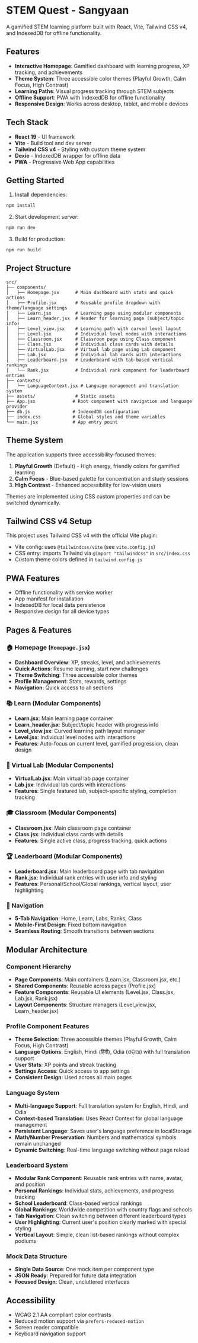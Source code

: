 # STEM Quest - Sangyaan

A gamified STEM learning platform built with React, Vite, Tailwind CSS v4, and IndexedDB for offline functionality.

## Features

- **Interactive Homepage**: Gamified dashboard with learning progress, XP tracking, and achievements
- **Theme System**: Three accessible color themes (Playful Growth, Calm Focus, High Contrast)
- **Learning Paths**: Visual progress tracking through STEM subjects
- **Offline Support**: PWA with IndexedDB for offline functionality
- **Responsive Design**: Works across desktop, tablet, and mobile devices

## Tech Stack

- **React 19** - UI framework
- **Vite** - Build tool and dev server
- **Tailwind CSS v4** - Styling with custom theme system
- **Dexie** - IndexedDB wrapper for offline data
- **PWA** - Progressive Web App capabilities

## Getting Started

1. Install dependencies:
```bash
npm install
```

2. Start development server:
```bash
npm run dev
```

3. Build for production:
```bash
npm run build
```

## Project Structure

```
src/
├── components/
│   ├── Homepage.jsx      # Main dashboard with stats and quick actions
│   ├── Profile.jsx       # Reusable profile dropdown with theme/language settings
│   ├── Learn.jsx         # Learning page using modular components
│   ├── Learn_header.jsx  # Header for learning page (subject/topic info)
│   ├── Level_view.jsx    # Learning path with curved level layout
│   ├── Level.jsx         # Individual level nodes with interactions
│   ├── Classroom.jsx     # Classroom page using Class component
│   ├── Class.jsx         # Individual class cards with details
│   ├── VirtualLab.jsx    # Virtual lab page using Lab component
│   ├── Lab.jsx           # Individual lab cards with interactions
│   ├── Leaderboard.jsx   # Leaderboard with tab-based vertical rankings
│   └── Rank.jsx          # Individual rank component for leaderboard entries
├── contexts/
│   └── LanguageContext.jsx # Language management and translation system
├── assets/               # Static assets
├── App.jsx              # Root component with navigation and language provider
├── db.js                # IndexedDB configuration
├── index.css            # Global styles and theme variables
└── main.jsx             # App entry point
```

## Theme System

The application supports three accessibility-focused themes:

1. **Playful Growth** (Default) - High energy, friendly colors for gamified learning
2. **Calm Focus** - Blue-based palette for concentration and study sessions
3. **High Contrast** - Enhanced accessibility for low-vision users

Themes are implemented using CSS custom properties and can be switched dynamically.

## Tailwind CSS v4 Setup

This project uses Tailwind CSS v4 with the official Vite plugin:

- Vite config: uses `@tailwindcss/vite` (see `vite.config.js`)
- CSS entry: imports Tailwind via `@import "tailwindcss"` in `src/index.css`
- Custom theme colors defined in `tailwind.config.js`

## PWA Features

- Offline functionality with service worker
- App manifest for installation
- IndexedDB for local data persistence
- Responsive design for all device types

## Pages & Features

### 🏠 Homepage (`Homepage.jsx`)
- **Dashboard Overview**: XP, streaks, level, and achievements
- **Quick Actions**: Resume learning, start new challenges
- **Theme Switching**: Three accessible color themes
- **Profile Management**: Stats, rewards, settings
- **Navigation**: Quick access to all sections

### 📚 Learn (Modular Components)
- **Learn.jsx**: Main learning page container
- **Learn_header.jsx**: Subject/topic header with progress info
- **Level_view.jsx**: Curved learning path layout manager
- **Level.jsx**: Individual level nodes with interactions
- **Features**: Auto-focus on current level, gamified progression, clean design

### 🧪 Virtual Lab (Modular Components)
- **VirtualLab.jsx**: Main virtual lab page container
- **Lab.jsx**: Individual lab cards with interactions
- **Features**: Single featured lab, subject-specific styling, completion tracking

### 🎓 Classroom (Modular Components)
- **Classroom.jsx**: Main classroom page container
- **Class.jsx**: Individual class cards with details
- **Features**: Single active class, progress tracking, quick actions

### 🏆 Leaderboard (Modular Components)
- **Leaderboard.jsx**: Main leaderboard page with tab navigation
- **Rank.jsx**: Individual rank entries with user info and styling
- **Features**: Personal/School/Global rankings, vertical layout, user highlighting

### 🧭 Navigation
- **5-Tab Navigation**: Home, Learn, Labs, Ranks, Class
- **Mobile-First Design**: Fixed bottom navigation
- **Seamless Routing**: Smooth transitions between sections

## Modular Architecture

### Component Hierarchy
- **Page Components**: Main containers (Learn.jsx, Classroom.jsx, etc.)
- **Shared Components**: Reusable across pages (Profile.jsx)
- **Feature Components**: Reusable UI elements (Level.jsx, Class.jsx, Lab.jsx, Rank.jsx)
- **Layout Components**: Structure managers (Level_view.jsx, Learn_header.jsx)

### Profile Component Features
- **Theme Selection**: Three accessible themes (Playful Growth, Calm Focus, High Contrast)
- **Language Options**: English, Hindi (हिंदी), Odia (ଓଡ଼ିଆ) with full translation support
- **User Stats**: XP points and streak tracking
- **Settings Access**: Quick access to app settings
- **Consistent Design**: Used across all main pages

### Language System
- **Multi-language Support**: Full translation system for English, Hindi, and Odia
- **Context-based Translation**: Uses React Context for global language management
- **Persistent Language**: Saves user's language preference in localStorage
- **Math/Number Preservation**: Numbers and mathematical symbols remain unchanged
- **Dynamic Switching**: Real-time language switching without page reload

### Leaderboard System
- **Modular Rank Component**: Reusable rank entries with name, avatar, and position
- **Personal Rankings**: Individual stats, achievements, and progress tracking
- **School Leaderboard**: Class-based vertical rankings
- **Global Rankings**: Worldwide competition with country flags and schools
- **Tab Navigation**: Clean switching between different leaderboard types
- **User Highlighting**: Current user's position clearly marked with special styling
- **Vertical Layout**: Simple, clean list-based rankings without complex podiums

### Mock Data Structure
- **Single Data Source**: One mock item per component type
- **JSON Ready**: Prepared for future data integration
- **Focused Design**: Clean, uncluttered interfaces

## Accessibility

- WCAG 2.1 AA compliant color contrasts
- Reduced motion support via `prefers-reduced-motion`
- Screen reader compatible
- Keyboard navigation support
